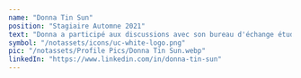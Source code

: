 ```yaml
---
name: "Donna Tin Sun"
position: "Stagiaire Automne 2021"
text: "Donna a participé aux discussions avec son bureau d'échange étudiant et à la rédaction d'une proposition de programme entre le collège Earlham et les Communautés Résilientes pour devenir partenaires."
symbol: "/notassets/icons/uc-white-logo.png"
pic: "/notassets/Profile Pics/Donna Tin Sun.webp"
linkedIn: "https://www.linkedin.com/in/donna-tin-sun"
---
```

